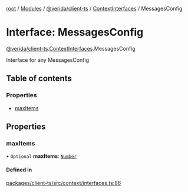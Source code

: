 [root](../README.md) / [Modules](../modules.md) / [@verida/client-ts](../modules/verida_client_ts.md) / [ContextInterfaces](../modules/verida_client_ts.ContextInterfaces.md) / MessagesConfig

# Interface: MessagesConfig

[@verida/client-ts](../modules/verida_client_ts.md).[ContextInterfaces](../modules/verida_client_ts.ContextInterfaces.md).MessagesConfig

Interface for any MessagesConfig

## Table of contents

### Properties

- [maxItems](verida_client_ts.ContextInterfaces.MessagesConfig.md#maxitems)

## Properties

### maxItems

• `Optional` **maxItems**: [`Number`](../modules/verida_client_ts._internal_.md#number)

#### Defined in

[packages/client-ts/src/context/interfaces.ts:86](https://github.com/verida/verida-js/blob/c03b336/packages/client-ts/src/context/interfaces.ts#L86)
